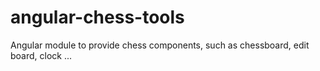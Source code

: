 # angular-chess-tools
Angular module to provide chess components, such as chessboard, edit board, clock ...
